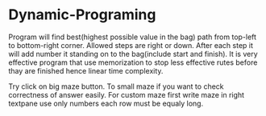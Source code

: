# Dynamic-Programing
Program will find best(highest possible value in the bag) path from top-left to bottom-right corner. 
Allowed steps are right or down. After each step it will add number it standing on to the bag(include start and finish).
It is very effective program that use memorization to stop less effective rutes before thay are finished hence linear time complexity.


Try click on big maze button. To small maze if you want to check correctness of answer easily.
For custom maze first write maze in right textpane use only numbers each row must be equaly long.
